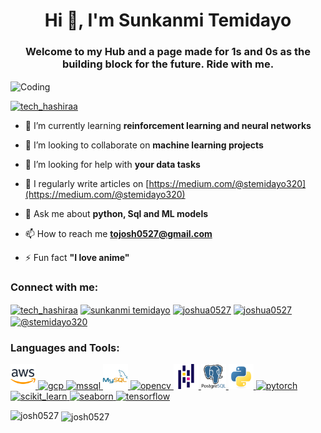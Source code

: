 <h1 align="center">Hi 👋, I'm Sunkanmi  Temidayo</h1>
<h3 align="center">Welcome to my Hub and a page made for 1s and 0s as the building block for the future. Ride with me.</h3>
<img align="center" alt="Coding" width="1080" src="https://miro.medium.com/v2/resize:fit:750/format:webp/1*xNQKHj5vR7w9AcY_bDKYYw.gif">

<p align="left"> <a href="https://twitter.com/tech_hashiraa" target="blank"><img src="https://img.shields.io/twitter/follow/tech_hashiraa?logo=twitter&style=for-the-badge" alt="tech_hashiraa" /></a> </p>

- 🌱 I’m currently learning **reinforcement learning and neural networks**

- 👯 I’m looking to collaborate on **machine learning projects**

- 🤝 I’m looking for help with **your data tasks**

- 📝 I regularly write articles on [https://medium.com/@stemidayo320](https://medium.com/@stemidayo320)

- 💬 Ask me about **python, Sql and ML models**

- 📫 How to reach me **tojosh0527@gmail.com**

- ⚡ Fun fact **"I love anime"**

<h3 align="left">Connect with me:</h3>
<p align="left">
<a href="https://twitter.com/tech_hashiraa" target="blank"><img align="center" src="https://raw.githubusercontent.com/rahuldkjain/github-profile-readme-generator/master/src/images/icons/Social/twitter.svg" alt="tech_hashiraa" height="30" width="40" /></a>
<a href="https://linkedin.com/in/sunkanmi temidayo" target="blank"><img align="center" src="https://raw.githubusercontent.com/rahuldkjain/github-profile-readme-generator/master/src/images/icons/Social/linked-in-alt.svg" alt="sunkanmi temidayo" height="30" width="40" /></a>
<a href="https://stackoverflow.com/users/joshua0527" target="blank"><img align="center" src="https://raw.githubusercontent.com/rahuldkjain/github-profile-readme-generator/master/src/images/icons/Social/stack-overflow.svg" alt="joshua0527" height="30" width="40" /></a>
<a href="https://kaggle.com/joshua0527" target="blank"><img align="center" src="https://raw.githubusercontent.com/rahuldkjain/github-profile-readme-generator/master/src/images/icons/Social/kaggle.svg" alt="joshua0527" height="30" width="40" /></a>
<a href="https://medium.com/@stemidayo320" target="blank"><img align="center" src="https://raw.githubusercontent.com/rahuldkjain/github-profile-readme-generator/master/src/images/icons/Social/medium.svg" alt="@stemidayo320" height="30" width="40" /></a>
</p>

<h3 align="left">Languages and Tools:</h3>
<p align="left"> <a href="https://aws.amazon.com" target="_blank" rel="noreferrer"> <img src="https://raw.githubusercontent.com/devicons/devicon/master/icons/amazonwebservices/amazonwebservices-original-wordmark.svg" alt="aws" width="40" height="40"/> </a> <a href="https://cloud.google.com" target="_blank" rel="noreferrer"> <img src="https://www.vectorlogo.zone/logos/google_cloud/google_cloud-icon.svg" alt="gcp" width="40" height="40"/> </a> <a href="https://www.microsoft.com/en-us/sql-server" target="_blank" rel="noreferrer"> <img src="https://www.svgrepo.com/show/303229/microsoft-sql-server-logo.svg" alt="mssql" width="40" height="40"/> </a> <a href="https://www.mysql.com/" target="_blank" rel="noreferrer"> <img src="https://raw.githubusercontent.com/devicons/devicon/master/icons/mysql/mysql-original-wordmark.svg" alt="mysql" width="40" height="40"/> </a> <a href="https://opencv.org/" target="_blank" rel="noreferrer"> <img src="https://www.vectorlogo.zone/logos/opencv/opencv-icon.svg" alt="opencv" width="40" height="40"/> </a> <a href="https://pandas.pydata.org/" target="_blank" rel="noreferrer"> <img src="https://raw.githubusercontent.com/devicons/devicon/2ae2a900d2f041da66e950e4d48052658d850630/icons/pandas/pandas-original.svg" alt="pandas" width="40" height="40"/> </a> <a href="https://www.postgresql.org" target="_blank" rel="noreferrer"> <img src="https://raw.githubusercontent.com/devicons/devicon/master/icons/postgresql/postgresql-original-wordmark.svg" alt="postgresql" width="40" height="40"/> </a> <a href="https://www.python.org" target="_blank" rel="noreferrer"> <img src="https://raw.githubusercontent.com/devicons/devicon/master/icons/python/python-original.svg" alt="python" width="40" height="40"/> </a> <a href="https://pytorch.org/" target="_blank" rel="noreferrer"> <img src="https://www.vectorlogo.zone/logos/pytorch/pytorch-icon.svg" alt="pytorch" width="40" height="40"/> </a> <a href="https://scikit-learn.org/" target="_blank" rel="noreferrer"> <img src="https://upload.wikimedia.org/wikipedia/commons/0/05/Scikit_learn_logo_small.svg" alt="scikit_learn" width="40" height="40"/> </a> <a href="https://seaborn.pydata.org/" target="_blank" rel="noreferrer"> <img src="https://seaborn.pydata.org/_images/logo-mark-lightbg.svg" alt="seaborn" width="40" height="40"/> </a> <a href="https://www.tensorflow.org" target="_blank" rel="noreferrer"> <img src="https://www.vectorlogo.zone/logos/tensorflow/tensorflow-icon.svg" alt="tensorflow" width="40" height="40"/> </a> </p>

<p><img align="left" src="https://github-readme-stats.vercel.app/api/top-langs?username=josh0527&show_icons=true&locale=en&layout=compact" alt="josh0527" /></p>

<p>&nbsp;<img align="center" src="https://github-readme-stats.vercel.app/api?username=josh0527&show_icons=true&locale=en" alt="josh0527" /></p>
